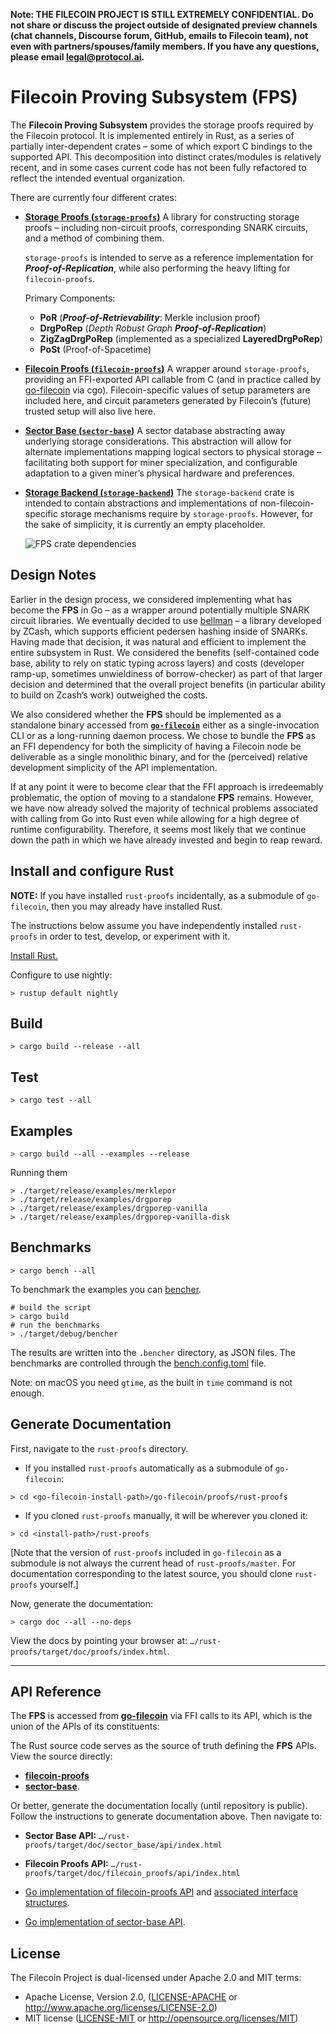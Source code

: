 **Note: THE FILECOIN PROJECT IS STILL EXTREMELY CONFIDENTIAL. Do not share or discuss the project outside of designated preview channels (chat channels, Discourse forum, GitHub, emails to Filecoin team), not even with partners/spouses/family members. If you have any questions, please email [legal@protocol.ai](mailto:legal@protocol.ai).**

# Filecoin Proving Subsystem (FPS)

The **Filecoin Proving Subsystem** provides the storage proofs required by the Filecoin protocol.  It is implemented entirely in Rust, as a series of partially inter-dependent crates – some of which export C bindings to the supported API. This decomposition into distinct crates/modules is relatively recent, and in some cases current code has not been fully refactored to reflect the intended eventual organization.

There are currently four different crates:

- [**Storage Proofs (`storage-proofs`)**](./storage-proofs)
    A library for constructing storage proofs – including non-circuit proofs, corresponding SNARK circuits, and a method of combining them.

    `storage-proofs` is intended to serve as a reference implementation for _**Proof-of-Replication**_, while also performing the heavy lifting for `filecoin-proofs`.

     Primary Components:
     -   **PoR** (**_Proof-of-Retrievability_**: Merkle inclusion proof)
     -   **DrgPoRep** (_Depth Robust Graph_ **_Proof-of-Replication_**)
     -   **ZigZagDrgPoRep** (implemented as a specialized **LayeredDrgPoRep**)
     -   **PoSt** (Proof-of-Spacetime)


- [**Filecoin Proofs (`filecoin-proofs`)**](./filecoin-proofs)
  A wrapper around `storage-proofs`, providing an FFI-exported API callable from C (and in practice called by [go-filecoin](https://github.com/filecoin-project/go-filecoin') via cgo). Filecoin-specific values of setup parameters are included here, and circuit parameters generated by Filecoin’s (future) trusted setup will also live here.

- [**Sector Base (`sector-base`)**](./sector-base)
  A sector database abstracting away underlying storage considerations. This abstraction will allow for alternate implementations mapping logical sectors to physical storage – facilitating both support for miner specialization, and configurable adaptation to a given miner’s physical hardware and preferences.

- [**Storage Backend (`storage-backend`)**](./storage-backend)
  The `storage-backend` crate is intended to contain abstractions and implementations of non-filecoin-specific storage mechanisms require by `storage-proofs`. However, for the sake of simplicity, it is currently an empty placeholder.

    ![FPS crate dependencies](/img/fps-dependencies.png?raw=true)

## Design Notes

Earlier in the design process, we considered implementing what has become the **FPS** in Go – as a wrapper around potentially multiple SNARK circuit libraries. We eventually decided to use [bellman](https://github.com/zkcrypto/bellman) – a library developed by ZCash, which supports efficient pedersen hashing inside of SNARKs. Having made that decision, it was natural and efficient to implement the entire subsystem in Rust. We considered the benefits (self-contained code base, ability to rely on static typing across layers) and costs (developer ramp-up, sometimes unwieldiness of borrow-checker) as part of that larger decision and determined that the overall project benefits (in particular ability to build on Zcash’s work) outweighed the costs.

We also considered whether the **FPS** should be implemented as a standalone binary accessed from [**`go-filecoin`**](https://github.com/filecoin-project/go-filecoin) either as a single-invocation CLI or as a long-running daemon process. We chose to bundle the **FPS** as an FFI dependency for both the simplicity of having a Filecoin node be deliverable as a single monolithic binary, and for the (perceived) relative development simplicity of the API implementation.

If at any point it were to become clear that the FFI approach is irredeemably problematic, the option of moving to a standalone **FPS** remains. However, we have now already solved the majority of technical problems associated with calling from Go into Rust even while allowing for a high degree of runtime configurability. Therefore, it seems most likely that we continue down the path in which we have already invested and begin to reap reward.

## Install and configure Rust

**NOTE:** If you have installed `rust-proofs` incidentally, as a submodule of `go-filecoin`, then you may already have installed Rust.

The instructions below assume you have independently installed `rust-proofs` in order to test, develop, or experiment with it.

[Install Rust.](https://www.rust-lang.org/en-US/install.html)

Configure to use nightly:

```
> rustup default nightly
```

## Build

```
> cargo build --release --all
```

## Test

```
> cargo test --all
```

## Examples

```
> cargo build --all --examples --release
```

Running them

```
> ./target/release/examples/merklepor
> ./target/release/examples/drgporep
> ./target/release/examples/drgporep-vanilla
> ./target/release/examples/drgporep-vanilla-disk
```

## Benchmarks

```
> cargo bench --all
```

To benchmark the examples you can [bencher](src/bin/bencher.rs).

```
# build the script
> cargo build
# run the benchmarks
> ./target/debug/bencher
```

The results are written into the `.bencher` directory, as JSON files. The benchmarks are controlled through the [bench.config.toml](bench.config.toml) file.

Note: on macOS you need `gtime`, as the built in `time` command is not enough.

## Generate Documentation

First, navigate to the `rust-proofs` directory.
- If you installed `rust-proofs` automatically as a submodule of `go-filecoin`:
```
> cd <go-filecoin-install-path>/go-filecoin/proofs/rust-proofs
```

- If you cloned `rust-proofs` manually, it will be wherever you cloned it:
```
> cd <install-path>/rust-proofs
```

[Note that the version of `rust-proofs` included in `go-filecoin` as a submodule is not always the current head of `rust-proofs/master`. For documentation corresponding to the latest source, you should clone `rust-proofs` yourself.]

Now, generate the documentation:
```
> cargo doc --all --no-deps
```

View the docs by pointing your browser at: `…/rust-proofs/target/doc/proofs/index.html`.

---

## API Reference

The **FPS** is accessed from [**go-filecoin**](https://github.com/filecoin-project/go-filecoin) via FFI calls to its API, which is the union of the APIs of its constituents:

 The Rust source code serves as the source of truth defining the **FPS** APIs. View the source directly:

- [**filecoin-proofs**](https://github.com/filecoin-project/rust-proofs/blob/master/filecoin-proofs/src/api/mod.rs)
- [**sector-base**](https://github.com/filecoin-project/rust-proofs/blob/master/sector-base/README.md#api-reference).


Or better, generate the documentation locally (until repository is public). Follow the instructions to generate documentation above. Then navigate to:
- **Sector Base API:** `…/rust-proofs/target/doc/sector_base/api/index.html`
- **Filecoin Proofs API:** `…/rust-proofs/target/doc/filecoin_proofs/api/index.html`

- [Go implementation of filecoin-proofs API](https://github.com/filecoin-project/go-filecoin/blob/master/proofs/rustprover.go) and [associated interface structures](https://github.com/filecoin-project/go-filecoin/blob/master/proofs/interface.go).
- [Go implementation of sector-base API](https://github.com/filecoin-project/go-filecoin/blob/master/proofs/disk_backed_sector_store.go).

## License

The Filecoin Project is dual-licensed under Apache 2.0 and MIT terms:

- Apache License, Version 2.0, ([LICENSE-APACHE](https://github.com/filecoin-project/rust-proofs/blob/cleanup/LICENSE-APACHE) or http://www.apache.org/licenses/LICENSE-2.0)
- MIT license ([LICENSE-MIT](https://github.com/filecoin-project/rust-proofs/blob/master/LICENSE-MIT) or http://opensource.org/licenses/MIT)
